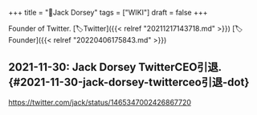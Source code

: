 +++
title = "👨Jack Dorsey"
tags = ["WIKI"]
draft = false
+++

Founder of Twitter. [🏷Twitter]({{< relref "20211217143718.md" >}}) [🏷Founder]({{< relref "20220406175843.md" >}})


## 2021-11-30: Jack Dorsey TwitterCEO引退. {#2021-11-30-jack-dorsey-twitterceo引退-dot}

<https://twitter.com/jack/status/1465347002426867720>
